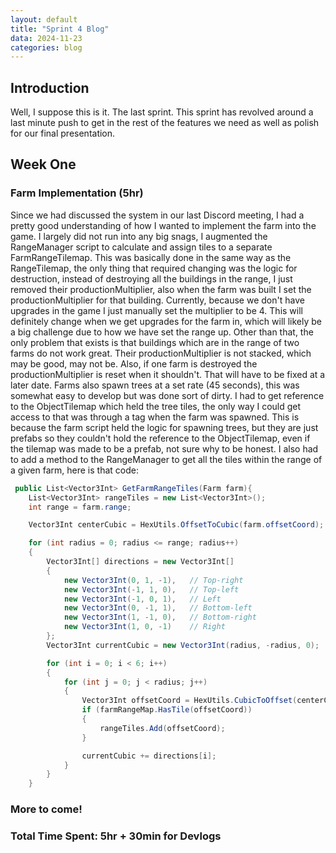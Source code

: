 ```yaml
---
layout: default
title: "Sprint 4 Blog"
data: 2024-11-23
categories: blog
---
```

## Introduction

Well, I suppose this is it. The last sprint. This sprint has revolved around a last minute push to get in the rest of the features we need as well as polish for our final presentation.

## Week One

### Farm Implementation (5hr)
Since we had discussed the system in our last Discord meeting, I had a pretty good understanding of how I wanted to implement the farm into the game. I largely did not run into any big snags, I augmented the RangeManager script to calculate and assign tiles to a separate FarmRangeTilemap. This was basically done in the same way as the RangeTilemap, the only thing that required changing was the logic for destruction, instead of destroying all the buildings in the range, I just removed their productionMultiplier, also when the farm was built I set the productionMultiplier for that building. Currently, because we don't have upgrades in the game I just manually set the multiplier to be 4. This will definitely change when we get upgrades for the farm in, which will likely be a big challenge due to how we have set the range up. Other than that, the only problem that exists is that buildings which are in the range of two farms do not work great. Their productionMultiplier is not stacked, which may be good, may not be. Also, if one farm is destroyed the productionMultiplier is reset when it shouldn't. That will have to be fixed at a later date. 
Farms also spawn trees at a set rate (45 seconds), this was somewhat easy to develop but was done sort of dirty. I had to get reference to the ObjectTilemap which held the tree tiles, the only way I could get access to that was through a tag when the farm was spawned. This is because the farm script held the logic for spawning trees, but they are just prefabs so they couldn't hold the reference to the ObjectTilemap, even if the tilemap was made to be a prefab, not sure why to be honest. I also had to add a method to the RangeManager to get all the tiles within the range of a given farm, here is that code:
```csharp
 public List<Vector3Int> GetFarmRangeTiles(Farm farm){
    List<Vector3Int> rangeTiles = new List<Vector3Int>();
    int range = farm.range;

    Vector3Int centerCubic = HexUtils.OffsetToCubic(farm.offsetCoord);

    for (int radius = 0; radius <= range; radius++)
    {
        Vector3Int[] directions = new Vector3Int[]
        {
            new Vector3Int(0, 1, -1),   // Top-right
            new Vector3Int(-1, 1, 0),   // Top-left
            new Vector3Int(-1, 0, 1),   // Left
            new Vector3Int(0, -1, 1),   // Bottom-left
            new Vector3Int(1, -1, 0),   // Bottom-right
            new Vector3Int(1, 0, -1)    // Right
        };
        Vector3Int currentCubic = new Vector3Int(radius, -radius, 0);

        for (int i = 0; i < 6; i++)
        {
            for (int j = 0; j < radius; j++)
            {
                Vector3Int offsetCoord = HexUtils.CubicToOffset(centerCubic + currentCubic);
                if (farmRangeMap.HasTile(offsetCoord))
                {
                    rangeTiles.Add(offsetCoord);
                }

                currentCubic += directions[i];
            }
        }
    }
```
### More to come!

### Total Time Spent: 5hr + 30min for Devlogs
